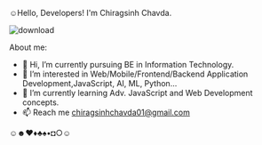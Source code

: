 ☺Hello, Developers! I'm Chiragsinh Chavda.
 

![download](https://user-images.githubusercontent.com/110655672/183014713-f88f6585-d63f-499a-9879-219f8f31cda3.png)


About me: 
- 👋 Hi, I’m currently pursuing BE in Information Technology.
- 👀 I’m interested in Web/Mobile/Frontend/Backend Application Development,JavaScript, AI, ML, Python...
- 🌱 I’m currently learning Adv. JavaScript and Web Development concepts.
- 📫 Reach me chiragsinhchavda01@gmail.com



☺☻♥♦♣♠•◘○☺

<!---
iamchiragc/iamchiragc is a ✨ special ✨ repository because its `README.md` (this file) appears on your GitHub profile.
You can click the Preview link to take a look at your changes.
--->
